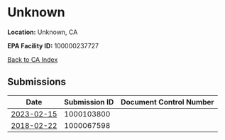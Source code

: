 # Unknown

**Location:** Unknown, CA

**EPA Facility ID:** 100000237727

[Back to CA Index](../../index.md)

## Submissions

| Date | Submission ID | Document Control Number |
|------|--------------|-------------------------|
| [2023-02-15](submissions/1000103800.md) | 1000103800 |  |
| [2018-02-22](submissions/1000067598.md) | 1000067598 |  |
